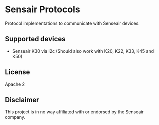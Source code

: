 # Sensair Protocols

Protocol implementations to communicate with Senseair devices.

## Supported devices

* Senseair K30 via i2c (Should also work with K20, K22, K33, K45 and K50)

## License

Apache 2

## Disclaimer

This project is in no way affiliated with or endorsed by the Senseair company.
